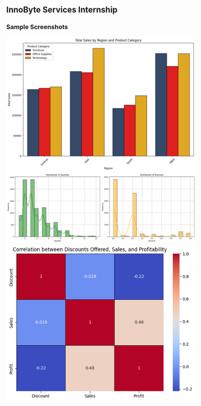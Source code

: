 ## InnoByte Services Internship 

### Sample Screenshots
<img src="https://github.com/kunal9960/ShadowFox/blob/master/Assets/Hard%20level%202.png" width="600">
<img src="https://github.com/kunal9960/ShadowFox/blob/master/Assets/Hard%20level%201.png" width="600">
<img src="https://github.com/kunal9960/ShadowFox/blob/master/Assets/Hard%20level%203.png" width="600">
